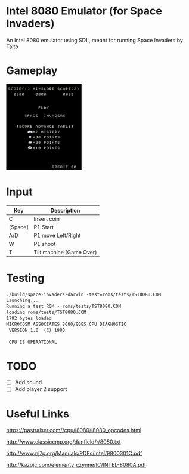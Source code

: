 # Intel 8080 Emulator (for Space Invaders)

An Intel 8080 emulator using SDL, meant for running Space Invaders by Taito

# Gameplay

<img src="https://github.com/dustinbowers/intel8080emu/blob/master/screens/gameplay.gif" width="40%">

# Input

| Key     	| Description              	|
|---------	|--------------------------	|
|    C    	| Insert coin              	|
| [Space] 	| P1 Start                 	|
|   A/D   	| P1 move Left/Right       	|
|    W    	| P1 shoot                 	|
|    T    	| Tilt machine (Game Over) 	|

# Testing

```
./build/space-invaders-darwin -test=roms/tests/TST8080.COM
Launching...
Running a test ROM - roms/tests/TST8080.COM
loading roms/tests/TST8080.COM
1792 bytes loaded
MICROCOSM ASSOCIATES 8080/8085 CPU DIAGNOSTIC
 VERSION 1.0  (C) 1980

 CPU IS OPERATIONAL
 ```

# TODO

- [ ] Add sound
- [ ] Add player 2 support

# Useful Links
https://pastraiser.com//cpu/i8080/i8080_opcodes.html

http://www.classiccmp.org/dunfield/r/8080.txt

http://www.nj7p.org/Manuals/PDFs/Intel/9800301C.pdf

http://kazojc.com/elementy_czynne/IC/INTEL-8080A.pdf
